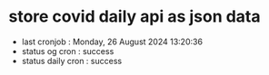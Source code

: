 # store covid daily api as json data

- last cronjob : Monday, 26 August 2024 13:20:36
- status og cron : success
- status daily cron : success
      
      